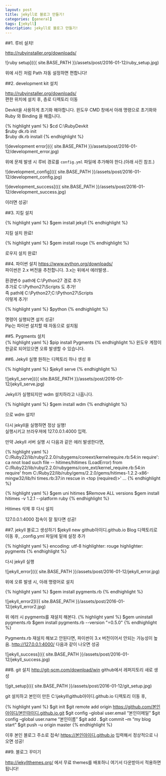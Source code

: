```yaml
---
layout: post
title: jekyll로 블로그 만들기!
categories: [general]
tags: [jekyll]
description: jekyll로 블로그 만들기!
---
```



##1. 루비 설치!

http://rubyinstaller.org/downloads/

![ruby setup]({{ site.BASE_PATH }}/assets/post/2016-01-12/ruby_setup.jpg)

위에 사진 처럼 Path 자동 설정하면 편합니다!



##2. development kit 설치

http://rubyinstaller.org/downloads/  
편한 위치에 설치 후, 층로 디렉토리 이동

Devkit을 사용하게 초기화 해야합니다. 윈도우 CMD 창에서 아래 명령으로 초기화와 Ruby 와 Binding 을 해줍니다.

{% highlight yaml %}
$cd C:\RubyDevkit  
$ruby dk.rb init  
$ruby dk.rb install
{% endhighlight %}


![development error]({{ site.BASE_PATH }}/assets/post/2016-01-12/development_error.jpg)


위에 문제 발생 시 루비 경로를 `config.yml` 파일에 추가해야 한다.(아래 사진 참조.)
 

 ![development_config]({{ site.BASE_PATH }}/assets/post/2016-01-12/development_config.jpg)

 ![development_success]({{ site.BASE_PATH }}/assets/post/2016-01-12/development_success.jpg)
 

이러면 성공!



##3. 지킬 설치

{% highlight yaml %}
$gem install jekyll
{% endhighlight %}

지킬 설치 완료!

{% highlight yaml %}
$gem install rouge
{% endhighlight %}

로우지 설치 완료!


##4. 파이썬 설치
https://www.python.org/downloads/  
파이썬은 2.x 버전을 추천합니다. 3.x는 뒤에서 에러발생..

환경변수 path에 C:\Python27 경로 추가   
추가로 C:\Python27\Scripts 도 추가!  
즉 path에 C:\Python27;C:\Python27\Scripts  
이렇게 추가!  

{% highlight yaml %}
$python 
{% endhighlight %}


명령어 실행되면 설치 성공!  
Pip는 파이썬 설치할 때 자동으로 설치됨  


##5. Pygments 설치  
{% highlight yaml %}
$pip install Pygments
{% endhighlight %}
윈도우 계정이 한글로 되어있으면 오류 발생할 수 있습니다.  


##6. Jekyll 실행
원하는 디렉토리 하나 생성 후

{% highlight yaml %}
$jekyll serve 
{% endhighlight %}

![jekyll_serve]({{ site.BASE_PATH }}/assets/post/2016-01-12/jekyll_serve.jpg)
 
Jekyll가 실행되지만 wdm 설치하라고 나옵니다.

{% highlight yaml %}
$gem install wdm 
{% endhighlight %}

으로 wdm 설치!

다시 jekyll을 실행하면 정상 실행!  
실행시키고 브라우져에 127.0.0.1:4000 입력.

만약 Jekyll 서버 실행 시 다음과 같은 에러 발생한다면,

{% highlight yaml %}
C:/Ruby22/lib/ruby/2.2.0/rubygems/coreext/kernelrequire.rb:54:in require': ca
nnot load such file -- hitimes/hitimes (LoadError)
        from C:/Ruby22/lib/ruby/2.2.0/rubygems/core_ext/kernel_require.rb:54:in
require'
        from C:/Ruby22/lib/ruby/gems/2.2.0/gems/hitimes-1.2.2-x86-mingw32/lib/hi
times.rb:37:in rescue in <top (required)>'
…
{% endhighlight %}


{% highlight yaml %}
$gem uni hitimes
$Remove ALL versions
$gem install hitimes -v 1.2.1 --platform ruby
{% endhighlight %}

Hitimes 삭제 후 다시 설치

127.0.0.1:4000 접속이 잘 됬다면 성공!



##7. jekyll 블로그 생성하기
$jekyll new github아이디.github.io
Blog 디렉토리로 이동 후, _config.yml 파일에 밑에 설정 추가

{% highlight yaml %}
encoding: utf-8
highlighter: rouge
highlighter: pygments
{% endhighlight %}

다시 jekyll 실행
 
![jekyll_error]({{ site.BASE_PATH }}/assets/post/2016-01-12/jekyll_error.jpg)


위에 오류 발생 시, 아래 명령어로 설치

{% highlight yaml %}
$gem install pygments.rb
{% endhighlight %}

![jekyll_error2]({{ site.BASE_PATH }}/assets/post/2016-01-12/jekyll_error2.jpg)

 
위 에러 시 pygments를 재설치 해본다.
{% highlight yaml %}
$gem uninstall pygments.rb
$gem install pygments.rb --version "=0.5.0"
{% endhighlight %}

Pygments.rb 재설치 해보고 안된다면, 파이썬이 3.x 버전이어서 안되는 가능성이 높음.
http://127.0.0.1:4000/
다음과 같이 나오면 성공

![jekyll_success]({{ site.BASE_PATH }}/assets/post/2016-01-12/jekyll_success.jpg)


##8. git 설치
http://git-scm.com/download/win
github에서 레퍼지토리 새로 생성

![git_setup]({{ site.BASE_PATH }}/assets/post/2016-01-12/git_setup.jpg)

git 설치하고 본인이 만든 C:\jekyll\github아이디.github.io 디렉토리 이동 후,

{% highlight yaml %}
$git init
$git remote add origin https://github.com/본인아이디/본인아이디.github.io.git
$git config –global user.email “본인이메일”
$git config –global user.name “본인이름”
$git add .
$git commit –m “my blog start”
$git push –u origin master
{% endhighlight %}

이후 본인 블로그 주소로 접속!
https://본인아이디.github.io 입력해서 정상적으로 나오면 성공!


##9. 블로그 꾸미기

http://jekyllthemes.org/
에서 무료 themes를 배포하니 여기서 다운받아서 적용하면 됩니다!